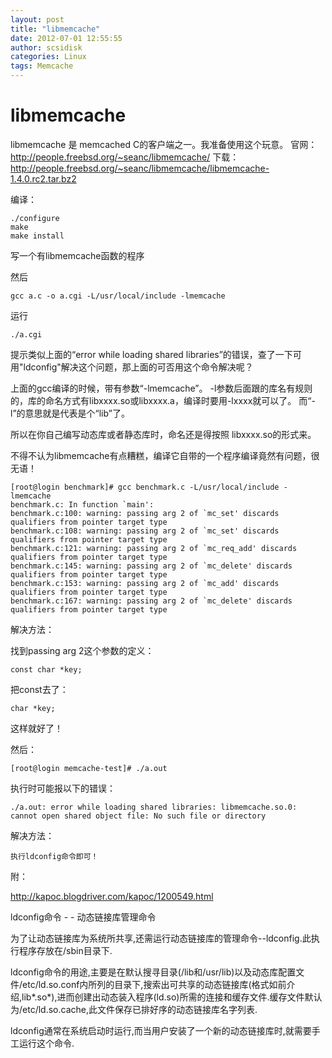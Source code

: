 ```yaml
---
layout: post
title: "libmemcache"
date: 2012-07-01 12:55:55
author: scsidisk
categories: Linux
tags: Memcache
---
```


libmemcache
===========

libmemcache 是 memcached C的客户端之一。我准备使用这个玩意。
官网：http://people.freebsd.org/~seanc/libmemcache/
下载：http://people.freebsd.org/~seanc/libmemcache/libmemcache-1.4.0.rc2.tar.bz2

编译：

```
./configure
make
make install
```

写一个有libmemcache函数的程序

然后

```
gcc a.c -o a.cgi -L/usr/local/include -lmemcache
```

运行

```
./a.cgi
```

提示类似上面的“error while loading shared libraries”的错误，查了一下可用"ldconfig"解决这个问题，那上面的可否用这个命令解决呢？

上面的gcc编译的时候，带有参数“-lmemcache”。
-l参数后面跟的库名有规则的，库的命名方式有libxxxx.so或libxxxx.a，编译时要用-lxxxx就可以了。
而“-l”的意思就是代表是个“lib”了。

所以在你自己编写动态库或者静态库时，命名还是得按照 libxxxx.so的形式来。

不得不认为libmemcache有点糟糕，编译它自带的一个程序编译竟然有问题，很无语！

```
[root@login benchmark]# gcc benchmark.c -L/usr/local/include -lmemcache
benchmark.c: In function `main':
benchmark.c:100: warning: passing arg 2 of `mc_set' discards qualifiers from pointer target type
benchmark.c:108: warning: passing arg 2 of `mc_set' discards qualifiers from pointer target type
benchmark.c:121: warning: passing arg 2 of `mc_req_add' discards qualifiers from pointer target type
benchmark.c:145: warning: passing arg 2 of `mc_delete' discards qualifiers from pointer target type
benchmark.c:153: warning: passing arg 2 of `mc_add' discards qualifiers from pointer target type
benchmark.c:167: warning: passing arg 2 of `mc_delete' discards qualifiers from pointer target type
```

解决方法：

找到passing arg 2这个参数的定义：

```
const char *key;
```

把const去了：

```
char *key;
```

这样就好了！

然后：

```
[root@login memcache-test]# ./a.out
```

执行时可能报以下的错误：

```
./a.out: error while loading shared libraries: libmemcache.so.0: cannot open shared object file: No such file or directory
```

解决方法：

```
执行ldconfig命令即可！
```

附：

http://kapoc.blogdriver.com/kapoc/1200549.html

ldconfig命令 - - 动态链接库管理命令

为了让动态链接库为系统所共享,还需运行动态链接库的管理命令--ldconfig.此执行程序存放在/sbin目录下.

ldconfig命令的用途,主要是在默认搜寻目录(/lib和/usr/lib)以及动态库配置文件/etc/ld.so.conf内所列的目录下,搜索出可共享的动态链接库(格式如前介绍,lib*.so*),进而创建出动态装入程序(ld.so)所需的连接和缓存文件.缓存文件默认为/etc/ld.so.cache,此文件保存已排好序的动态链接库名字列表.

ldconfig通常在系统启动时运行,而当用户安装了一个新的动态链接库时,就需要手工运行这个命令.